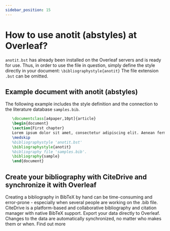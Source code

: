 ```yaml
---
sidebar_position: 15
---
```


# How to use anotit (abstyles) at Overleaf?
`anotit.bst` has already been installed on the Overleaf servers and is ready for use. Thus, in order to use the file in question, simply define the style directly in your document: `\bibliographystyle{anotit}` The file extension `.bst` can be omitted.

## Example document with anotit (abstyles)
The following example includes the style definition and the connection to the literature database `samples.bib`.
```tex
   \documentclass[a4paper,10pt]{article}
   \begin{document}
   \section{First chapter}
   Lorem ipsum dolor sit amet, consectetur adipiscing elit. Aenean fermentum justo massa, ut maximus mauris sodales et. Aenean vel elit a erat rhoncus pharetra.
   \medskip
   %bibliographystyle 'anotit.bst'
   \bibliographystyle{anotit}
   %bibliography file 'samples.bib'.
   \bibliography{sample}
   \end{document}
```

## Create your bibliography with CiteDrive and synchronize it with Overleaf
Creating a bibliography in BibTeX by hand can be time-consuming and error-prone - especially when several people are working on the .bib file. CiteDrive is a platform-based and collaborative bibliography and citation manager with native BibTeX support. Export your data directly to Overleaf. Changes to the data are automatically synchronized, no matter who makes them or when. Find out more